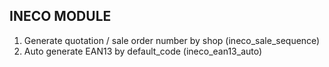 INECO MODULE
-------------------------------------------
1. Generate quotation / sale order number by shop (ineco_sale_sequence)
2. Auto generate EAN13 by default_code (ineco_ean13_auto)